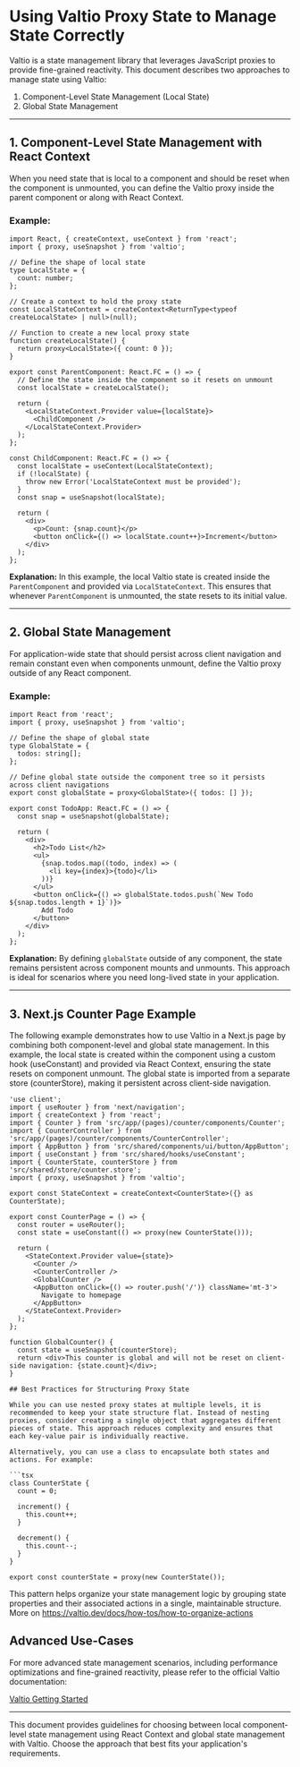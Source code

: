 # Using Valtio Proxy State to Manage State Correctly

Valtio is a state management library that leverages JavaScript proxies to provide fine-grained reactivity. This document describes two approaches to manage state using Valtio:

1. Component-Level State Management (Local State)
2. Global State Management

---

## 1. Component-Level State Management with React Context

When you need state that is local to a component and should be reset when the component is unmounted, you can define the Valtio proxy inside the parent component or along with React Context.

### Example:
```tsx
import React, { createContext, useContext } from 'react';
import { proxy, useSnapshot } from 'valtio';

// Define the shape of local state
type LocalState = {
  count: number;
};

// Create a context to hold the proxy state
const LocalStateContext = createContext<ReturnType<typeof createLocalState> | null>(null);

// Function to create a new local proxy state
function createLocalState() {
  return proxy<LocalState>({ count: 0 });
}

export const ParentComponent: React.FC = () => {
  // Define the state inside the component so it resets on unmount
  const localState = createLocalState();

  return (
    <LocalStateContext.Provider value={localState}>
      <ChildComponent />
    </LocalStateContext.Provider>
  );
};

const ChildComponent: React.FC = () => {
  const localState = useContext(LocalStateContext);
  if (!localState) {
    throw new Error('LocalStateContext must be provided');
  }
  const snap = useSnapshot(localState);

  return (
    <div>
      <p>Count: {snap.count}</p>
      <button onClick={() => localState.count++}>Increment</button>
    </div>
  );
};
```

**Explanation:**
In this example, the local Valtio state is created inside the `ParentComponent` and provided via `LocalStateContext`. This ensures that whenever `ParentComponent` is unmounted, the state resets to its initial value.

---

## 2. Global State Management

For application-wide state that should persist across client navigation and remain constant even when components unmount, define the Valtio proxy outside of any React component.

### Example:
```tsx
import React from 'react';
import { proxy, useSnapshot } from 'valtio';

// Define the shape of global state
type GlobalState = {
  todos: string[];
};

// Define global state outside the component tree so it persists across client navigations
export const globalState = proxy<GlobalState>({ todos: [] });

export const TodoApp: React.FC = () => {
  const snap = useSnapshot(globalState);

  return (
    <div>
      <h2>Todo List</h2>
      <ul>
        {snap.todos.map((todo, index) => (
          <li key={index}>{todo}</li>
        ))}
      </ul>
      <button onClick={() => globalState.todos.push(`New Todo ${snap.todos.length + 1}`)}>
        Add Todo
      </button>
    </div>
  );
};
```

**Explanation:**
By defining `globalState` outside of any component, the state remains persistent across component mounts and unmounts. This approach is ideal for scenarios where you need long-lived state in your application.

---

## 3. Next.js Counter Page Example

The following example demonstrates how to use Valtio in a Next.js page by combining both component-level and global state management. In this example, the local state is created within the component using a custom hook (useConstant) and provided via React Context, ensuring the state resets on component unmount. The global state is imported from a separate store (counterStore), making it persistent across client-side navigation.

```tsx
'use client';
import { useRouter } from 'next/navigation';
import { createContext } from 'react';
import { Counter } from 'src/app/(pages)/counter/components/Counter';
import { CounterController } from 'src/app/(pages)/counter/components/CounterController';
import { AppButton } from 'src/shared/components/ui/button/AppButton';
import { useConstant } from 'src/shared/hooks/useConstant';
import { CounterState, counterStore } from 'src/shared/store/counter.store';
import { proxy, useSnapshot } from 'valtio';

export const StateContext = createContext<CounterState>({} as CounterState);

export const CounterPage = () => {
  const router = useRouter();
  const state = useConstant(() => proxy(new CounterState()));

  return (
    <StateContext.Provider value={state}>
      <Counter />
      <CounterController />
      <GlobalCounter />
      <AppButton onClick={() => router.push('/')} className='mt-3'>
        Navigate to homepage
      </AppButton>
    </StateContext.Provider>
  );
};

function GlobalCounter() {
  const state = useSnapshot(counterStore);
  return <div>This counter is global and will not be reset on client-side navigation: {state.count}</div>;
}

## Best Practices for Structuring Proxy State

While you can use nested proxy states at multiple levels, it is recommended to keep your state structure flat. Instead of nesting proxies, consider creating a single object that aggregates different pieces of state. This approach reduces complexity and ensures that each key-value pair is individually reactive.

Alternatively, you can use a class to encapsulate both states and actions. For example:

```tsx
class CounterState {
  count = 0;

  increment() {
    this.count++;
  }

  decrement() {
    this.count--;
  }
}

export const counterState = proxy(new CounterState());
```

This pattern helps organize your state management logic by grouping state properties and their associated actions in a single, maintainable structure. More on https://valtio.dev/docs/how-tos/how-to-organize-actions

## Advanced Use-Cases

For more advanced state management scenarios, including performance optimizations and fine-grained reactivity, please refer to the official Valtio documentation:

[Valtio Getting Started](https://valtio.dev/docs/introduction/getting-started)

---

This document provides guidelines for choosing between local component-level state management using React Context and global state management with Valtio. Choose the approach that best fits your application's requirements.
